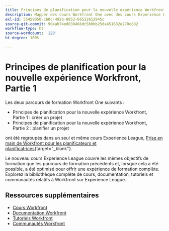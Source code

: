 ```yaml
---
title: Principes de planification pour la nouvelle expérience Workfront, Partie 1
description: Mapper des cours Workfront One avec des cours Experience League
exl-id: 55459050-cb0c-492b-8852-66512612945c
source-git-commit: 904ab74ed838466dc5b0bb25da451632e270c882
workflow-type: ht
source-wordcount: '128'
ht-degree: 100%

---
```


# Principes de planification pour la nouvelle expérience Workfront, Partie 1

Les deux parcours de formation Workfront One suivants :

* Principes de planification pour la nouvelle expérience Workfront, Partie 1 : créer un projet
* Principes de planification pour la nouvelle expérience Workfront, Partie 2 : planifier un projet

ont été regroupés dans un seul et même cours Experience League, [Prise en main de Workfront pour les planificateurs et planificatrices](https://experienceleague.adobe.com/?recommended=Workfront-U-1-2022.1.planners){target="_blank"}.

Le nouveau cours Experience League couvre les mêmes objectifs de formation que les parcours de formation précédents et, lorsque cela a été possible, a été optimisé pour offrir une expérience de formation complète.  Explorez la bibliothèque complète de cours, documentation, tutoriels et communautés relatifs à Workfront sur Experience League.

## Ressources supplémentaires

* [Cours Workfront](https://experienceleague.adobe.com/?lang=fr&amp;Solution=Workfront#courses)
* [Documentation Workfront](https://experienceleague.adobe.com/docs/workfront.html?lang=fr)
* [Tutoriels Workfront](https://experienceleague.adobe.com/docs/workfront-learn/tutorials-workfront/home.html?lang=fr)
* [Communautés Workfront](https://experienceleaguecommunities.adobe.com/t5/workfront/ct-p/workfront)
